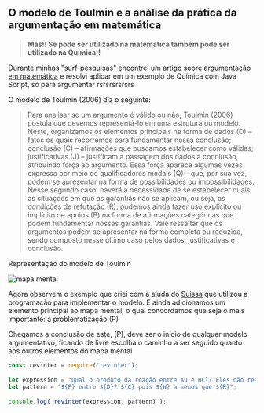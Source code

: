 ## O modelo de Toulmin e a análise da prática da argumentação em matemática

> **Mas!! Se pode ser utilizado na matematica também pode ser utilizado na Química!!**

Durante minhas "surf-pesquisas" encontrei um artigo sobre [argumentação em matemática](https://drive.google.com/file/d/0B9E62eWntClqc1dVODlpZFdMVms/view) e resolvi aplicar em um exemplo de Química com Java Script, só para argumentar rsrsrsrsrsrs

O modelo de Toulmin (2006) diz o seguinte:

> Para analisar se um argumento é válido ou não, Toulmin (2006) postula que devemos representá-lo em uma estrutura ou modelo. Neste, organizamos os elementos principais na forma de dados (D) – fatos os quais recorremos para fundamentar nossa conclusão; conclusão (C) – afirmações que buscamos estabelecer como válidas; justificativas (J) – justificam a passagem dos dados a conclusão, atribuindo força ao argumento. Essa força aparece algumas vezes expressa por meio de qualificadores modais (Q) – que, por sua vez, podem se apresentar na forma de possibilidades ou impossibilidades. Nesse segundo caso, haverá a necessidade de se estabelecer quais as situações em que as garantias não se aplicam, ou seja, as condições de refutação (R); podemos ainda fazer uso explícito ou implícito de apoios (B) na forma de afirmações categóricas que podem fundamentar nossas garantias. Vale ressaltar que os argumentos podem se apresentar na forma completa ou reduzida, sendo composto nesse último caso pelos dados, justificativas e conclusão.

Representação do modelo de Toulmin

![mapa mental](http://www.scielo.br/img/revistas/epec/v16n3//1983-2117-epec-16-03-00147-gf1.png)


Agora observem o exemplo que criei com a ajuda do [Suissa](https://github.com/suissa) que utilizou a programação para implementar o modelo. E ainda adicionamos um elemento principal ao mapa mental, o qual concordamos que seja o mais importante: a problematização (P)

Chegamos a conclusão de este, (P), deve ser o início de qualquer modelo argumentativo, ficando de livre escolha o caminho a ser seguido quanto aos outros elementos do mapa mental 

```js
const revinter = require('revinter');
 
let expression = "Qual o produto da reação entre Au e HCl? Eles não reagem, pois o Au não consegue deslocar o H a menos que o Au reaja com um ácido fumegante";
let pattern = "${P} entre ${D}? ${C} pois ${W} a menos que ${R}";
 
console.log( revinter(expression, pattern) );
```


